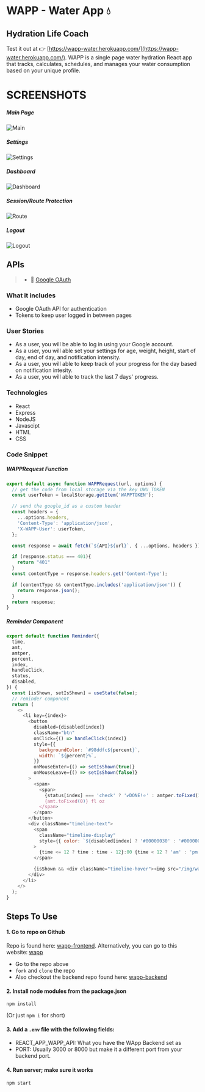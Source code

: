 # WAPP - Water App 💧

## Hydration Life Coach
Test it out at 👉 [https://wapp-water.herokuapp.com/](https://wapp-water.herokuapp.com/).
WAPP is a single page water hydration React app that tracks, calculates, schedules, and manages your water consumption based on your unique profile.

# SCREENSHOTS

##### Main Page
![Main](https://github.com/WAPP-Water-App/wapp-frontend/blob/main/public/ss/wapp-main.gif)

##### Settings
![Settings](https://github.com/WAPP-Water-App/wapp-frontend/blob/main/public/ss/wapp-sett.gif)

##### Dashboard
![Dashboard](https://github.com/WAPP-Water-App/wapp-frontend/blob/main/public/ss/wapp-dash.gif)

##### Session/Route Protection
![Route](https://github.com/WAPP-Water-App/wapp-frontend/blob/main/public/ss/wapp-session.gif)

##### Logout
![Logout](https://github.com/WAPP-Water-App/wapp-frontend/blob/main/public/ss/wapp-logout.gif)

## APIs
> - 🎨 [Google OAuth](https://console.developers.google.com/)

### What it includes

* Google OAuth API for authentication
* Tokens to keep user logged in between pages

### User Stories

* As a user, you will be able to log in using your Google account.
* As a user, you will able set your settings for age, weight, height, start of day, end of day, and notification intensity.
* As a user, you will able to keep track of your progress for the day based on notification intesity.
* As a user, you will able to track the last 7 days' progress.

### Technologies

* React
* Express
* NodeJS
* Javascipt
* HTML
* CSS

### Code Snippet

##### WAPPRequest Function
```js
export default async function WAPPRequest(url, options) {
  // get the code from local storage via the key UWU_TOKEN
  const userToken = localStorage.getItem('WAPPTOKEN');

  // send the google_id as a custom header
  const headers = {
    ...options.headers,
    'Content-Type': 'application/json',
    'X-WAPP-User': userToken,
  };

  const response = await fetch(`${API}${url}`, { ...options, headers });

  if (response.status === 401){
    return "401"
  }
  const contentType = response.headers.get('Content-Type');

  if (contentType && contentType.includes('application/json')) {
    return response.json();
  }
  return response;
}
```

##### Reminder Component
```js
export default function Reminder({
  time,
  amt,
  amtper,
  percent,
  index,
  handleClick,
  status,
  disabled,
}) {
  const [isShown, setIsShown] = useState(false);
  // reminder component
  return (
    <>
      <li key={index}>
        <button
          disabled={disabled[index]}
          className="btn"
          onClick={() => handleClick(index)}
          style={{
            backgroundColor: `#98ddfc${percent}`,
            width: `${percent}%`,
          }}
          onMouseEnter={() => setIsShown(true)}
          onMouseLeave={() => setIsShown(false)}
        >
          <span>
            <span>
              {status[index] === 'check' ? '✔DONE!⭐' : amtper.toFixed(2)} /{' '}
              {amt.toFixed(0)} fl oz
            </span>
          </span>
        </button>
        <div className="timeline-text">
          <span
            className="timeline-display"
            style={{ color: `${disabled[index] ? '#00000030' : '#000000'}` }}
          >
            {time <= 12 ? time : time - 12}:00 {time < 12 ? 'am' : 'pm'}
          </span>

          {isShown && <div className="timeline-hover"><img src="/img/water-drop.png" /></div>}
        </div>
      </li>
    </>
  );
}
```

## Steps To Use

#### 1. Go to repo on Github

Repo is found here: [wapp-frontend](https://github.com/WAPP-Water-App/wapp-frontend). Alternatively, you can go to this website: [wapp](https://wapp-water.herokuapp.com/)
* Go to the repo above
* `fork` and `clone` the repo
* Also checkout the backend repo found here: [wapp-backend](https://github.com/WAPP-Water-App/wapp-backend)


#### 2. Install node modules from the package.json

```
npm install
```

(Or just `npm i` for short)


#### 3. Add a `.env` file with the following fields:

* REACT_APP_WAPP_API: What you have the WApp Backend set as
* PORT: Usually 3000 or 8000 but make it a different port from your backend port.

#### 4. Run server; make sure it works

```
npm start
```


